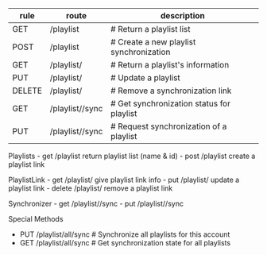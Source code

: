 | rule  |      route          |   description                           |
--------|---------------------|-----------------------------------------| 
|GET    | /playlist           | # Return a playlist list                |
|POST   | /playlist           | # Create a new playlist synchronization |
|GET    | /playlist/<id>      | # Return a playlist's information       |
|PUT    | /playlist/<id>      | # Update a playlist                     |
|DELETE | /playlist/<id>      | # Remove a synchronization link         |
|GET    | /playlist/<id>/sync | # Get synchronization status for playlist|
|PUT    | /playlist/<id>/sync | # Request synchronization of a playlist |

Playlists
    - get /playlist return playlist list (name & id)
    - post /playlist create a playlist link

PlaylistLink
    - get /playlist/<id> give playlist link info
    - put /playlist/<id> update a playlist link
    - delete /playlist/<id> remove a playlist link

Synchronizer
    - get /playlist/<id>/sync
    - put /playlist/<id>/sync

Special Methods
 * PUT    /playlist/all/sync  # Synchronize all playlists for this account
 * GET    /playlist/all/sync  # Get synchronization state for all playlists
